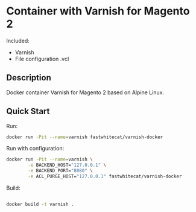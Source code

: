 # Container with Varnish for Magento 2

Included:

- Varnish
- File configuration .vcl

## Description

Docker container Varnish for Magento 2 based on Alpine Linux.

## Quick Start

Run:

```bash
docker run -Pit --name=varnish fastwhitecat/varnish-docker
```
Run with configuration:

```bash
docker run -Pit --name=varnish \
        -e BACKEND_HOST="127.0.0.1" \
        -e BACKEND_PORT="8080" \
        -e ACL_PURGE_HOST="127.0.0.1" fastwhitecat/varnish-docker
```

Build:

```bash

docker build -t varnish .

```
